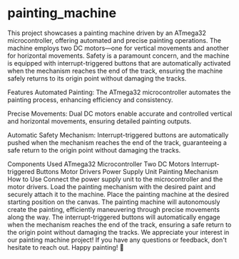 # painting_machine
This project showcases a painting machine driven by an ATmega32 microcontroller, offering automated and precise painting operations. The machine employs two DC motors—one for vertical movements and another for horizontal movements. Safety is a paramount concern, and the machine is equipped with interrupt-triggered buttons that are automatically activated when the mechanism reaches the end of the track, ensuring the machine safely returns to its origin point without damaging the tracks.

Features
Automated Painting: The ATmega32 microcontroller automates the painting process, enhancing efficiency and consistency.

Precise Movements: Dual DC motors enable accurate and controlled vertical and horizontal movements, ensuring detailed painting outputs.

Automatic Safety Mechanism: Interrupt-triggered buttons are automatically pushed when the mechanism reaches the end of the track, guaranteeing a safe return to the origin point without damaging the tracks.

Components Used
ATmega32 Microcontroller
Two DC Motors
Interrupt-triggered Buttons
Motor Drivers
Power Supply Unit
Painting Mechanism
How to Use
Connect the power supply unit to the microcontroller and the motor drivers.
Load the painting mechanism with the desired paint and securely attach it to the machine.
Place the painting machine at the desired starting position on the canvas.
The painting machine will autonomously create the painting, efficiently maneuvering through precise movements along the way.
The interrupt-triggered buttons will automatically engage when the mechanism reaches the end of the track, ensuring a safe return to the origin point without damaging the tracks.
We appreciate your interest in our painting machine project! If you have any questions or feedback, don't hesitate to reach out. Happy painting! 🎨

